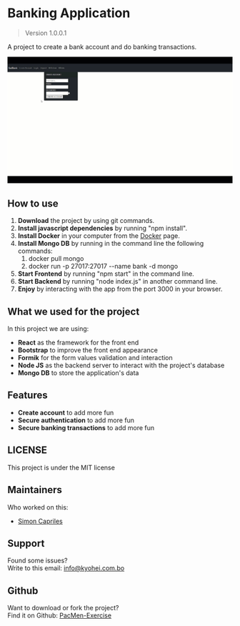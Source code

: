 # Banking Application

> Version 1.0.0.1

A project to create a bank account and do banking transactions.

![Banking Application](./public/banking-application.gif)

## How to use

1. **Download** the project by using git commands.
2. **Install javascript dependencies** by running "npm install".
3. **Install Docker** in your computer from the [Docker](https://www.docker.com/products/docker-desktop) page.
4. **Install Mongo DB** by running in the command line the following commands:
    1. docker pull mongo
    2. docker run -p 27017:27017 --name bank -d mongo
5. **Start Frontend** by running "npm start" in the command line.
6. **Start Backend** by running "node index.js" in another command line.
7. **Enjoy** by interacting with the app from the port 3000 in your browser.

## What we used for the project

In this project we are using:
- **React** as the framework for the front end
- **Bootstrap** to improve the front end appearance
- **Formik** for the form values validation and interaction
- **Node JS** as the backend server to interact with the project's database
- **Mongo DB** to store the application's data

## Features

- **Create account** to add more fun
- **Secure authentication** to add more fun
- **Secure banking transactions** to add more fun

## LICENSE

This project is under the MIT license

## Maintainers
Who worked on this:
- [Simon Capriles](https://simoncapriles.github.io/)

## Support

Found some issues?  
Write to this email: <a href="mailto:info@kyohei.com.bo"><i class="font-icon icon-envelope"></i>info@kyohei.com.bo</a>

## Github

Want to download or fork the project?  
Find it on Github: [PacMen-Exercise](https://github.com/SimonCapriles/PacMen-Exercise)